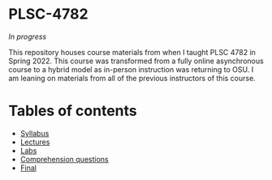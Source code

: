 # PLSC-4782
_In progress_

This repository houses course materials from when I taught PLSC 4782 in Spring 2022. This course was transformed from a fully online asynchronous course to a hybrid model as in-person instruction was returning to OSU. I am leaning on materials from all of the previous instructors of this course. 

# Tables of contents
- [Syllabus]()
- [Lectures]()
- [Labs]()
- [Comprehension questions]()
- [Final]()

